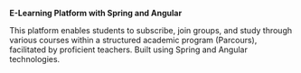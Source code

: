 **E-Learning Platform with Spring and Angular**

  This platform enables students to subscribe, join groups, and study through various courses within a structured
  academic program (Parcours), facilitated by proficient teachers. Built using Spring and Angular technologies.

